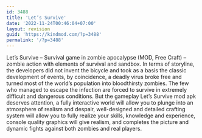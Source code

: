 ```yaml
---
id: 3488
title: 'Let’s Survive'
date: '2022-11-24T00:46:04+07:00'
layout: revision
guid: 'https://kindmod.com/?p=3488'
permalink: '/?p=3488'
---
```


Let’s Survive – Survival game in zombie apocalypse (MOD, Free Craft) – zombie action with elements of survival and sandbox. In terms of storyline, the developers did not invent the bicycle and took as a basis the classic development of events, by coincidence, a deadly virus broke free and turned most of the world’s population into bloodthirsty zombies. The few who managed to escape the infection are forced to survive in extremely difficult and dangerous conditions. But the gameplay Let’s Survive mod apk deserves attention, a fully interactive world will allow you to plunge into an atmosphere of realism and despair, well-designed and detailed crafting system will allow you to fully realize your skills, knowledge and experience, console quality graphics will give realism, and completes the picture and dynamic fights against both zombies and real players.